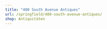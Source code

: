 ```yaml
---
title: "400 South Avenue Antiques"
url: /springfield/400-south-avenue-antiques/
shop: Antiquitäten
---
```

